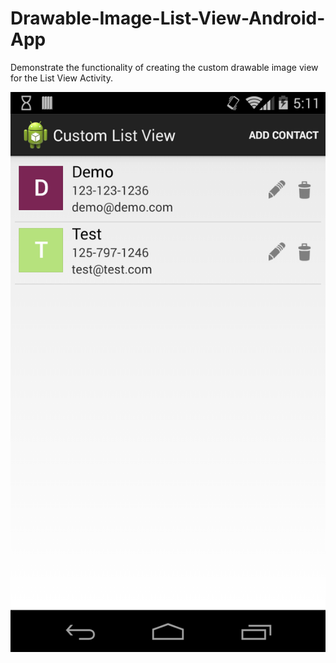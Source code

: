 Drawable-Image-List-View-Android-App
====================================

Demonstrate the functionality of creating the custom drawable image view for the List View Activity.

![Screeshot](https://github.com/abhishek70/Drawable-Image-List-View-Android-App/blob/master/Screenshot.png)
